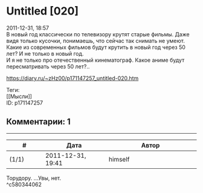 Untitled [020]
==============

  
2011-12-31, 18:57  
 В новый год классически по телевизору крутят старые фильмы. Даже видя только кусочки, понимаешь, что сейчас так снимать не умеют. Какие из современных фильмов будут крутить в новый год через 50 лет? И не только в новый год.   
 И я не только про отечественный кинематограф. Какое аниме будут пересматривать через 50 лет?..   
  
<https://diary.ru/~zHz00/p171147257_untitled-020.htm>  
  
Теги:  
[[Мысли]]  
ID: p171147257  


Комментарии: 1
--------------

  


---



|         #         |              Дата              |                     Автор                     |           ID           |
| --- | --- | --- | --- |
| (1/1) | 2011-12-31, 19:41 | himself | c580344062 |

  
 Торудору. ...Увы, нет.   
 ^c580344062